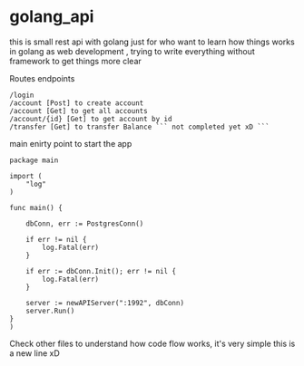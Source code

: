 ﻿# golang_api

this is small rest api with golang just for who want to learn how things works in golang as web development , trying to write everything without framework to get things more clear

Routes endpoints 

```
/login
/account [Post] to create account
/account [Get] to get all accounts
/account/{id} [Get] to get account by id
/transfer [Get] to transfer Balance ``` not completed yet xD ```
```

main enirty point to start the app
```
package main

import (
	"log"
)

func main() {

	dbConn, err := PostgresConn()

	if err != nil {
		log.Fatal(err)
	}

	if err := dbConn.Init(); err != nil {
		log.Fatal(err)
	}

	server := newAPIServer(":1992", dbConn)
	server.Run()
}
)
```

Check other files to understand how code flow works, it's very simple 
this is a new line xD
